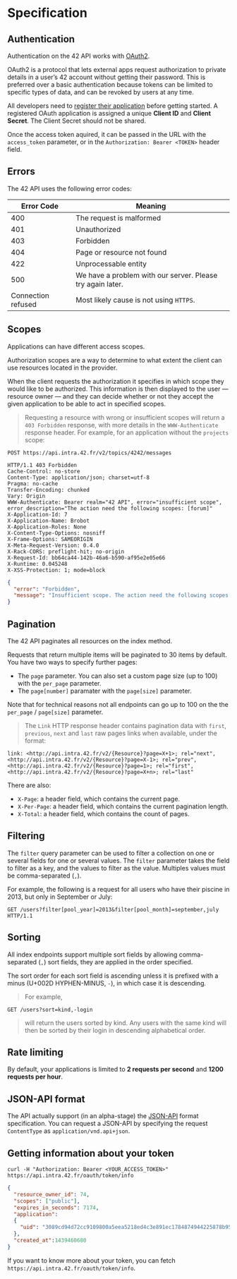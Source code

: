 # Specification

## Authentication

Authentication on the 42 API works with [OAuth2](https://oauth.net/2/).

OAuth2 is a protocol that lets external apps request authorization to private details in a user’s 42 account without getting their password. This is preferred over a basic authentication because tokens can be limited to specific types of data, and can be revoked by users at any time.

All developers need to [register their application](https://profile.intra.42.fr/oauth/applications/new) before getting started. A registered OAuth application is assigned a unique **Client ID** and **Client Secret**. The Client Secret should not be shared.

Once the access token aquired, it can be passed in the URL with the `access_token` parameter, or in the `Authorization: Bearer <TOKEN>` header field.

## Errors

The 42 API uses the following error codes:

Error Code | Meaning
---------- | -------
400 | The request is malformed
401 | Unauthorized
403 | Forbidden
404 | Page or resource not found
422 | Unprocessable entity
500 | We have a problem with our server. Please try again later.
Connection refused | Most likely cause is not using `HTTPS`.

## Scopes

Applications can have different access scopes.

Authorization scopes are a way to determine to what extent the client can use resources located in the provider.

When the client requests the authorization it specifies in which scope they would like to be authorized. This information is then displayed to the user — resource owner — and they can decide whether or not they accept the given application to be able to act in specified scopes.

> Requesting a resource with wrong or insufficient scopes will return a `403 Forbidden` response, with more details in the `WWW-Authenticate` response header. For example, for an application without the `projects` scope:

```http
POST https://api.intra.42.fr/v2/topics/4242/messages

HTTP/1.1 403 Forbidden
Cache-Control: no-store
Content-Type: application/json; charset=utf-8
Pragma: no-cache
Transfer-Encoding: chunked
Vary: Origin
WWW-Authenticate: Bearer realm="42 API", error="insufficient scope", error_description="The action need the following scopes: [forum]"
X-Application-Id: 7
X-Application-Name: Brobot
X-Application-Roles: None
X-Content-Type-Options: nosniff
X-Frame-Options: SAMEORIGIN
X-Meta-Request-Version: 0.4.0
X-Rack-CORS: preflight-hit; no-origin
X-Request-Id: bb64ca44-142b-46a6-b590-af95e2e05e66
X-Runtime: 0.045248
X-XSS-Protection: 1; mode=block
```

```json
{
  "error": "Forbidden",
  "message": "Insufficient scope. The action need the following scopes: [forum] (Create, update and destroy topics and messages)"
}
```

## Pagination

The 42 API paginates all resources on the index method.

Requests that return multiple items will be paginated to 30 items by default. You have two ways to specify further pages:

- The `page` parameter. You can also set a custom page size (up to 100) with the `per_page` parameter.
- The `page[number]` paramater with the `page[size]` parameter.

Note that for technical reasons not all endpoints can go up to 100 on the the `per_page` / `page[size]` parameter.

> The `Link` HTTP response header contains pagination data with `first`, `previous`, `next` and `last` raw pages links when available, under the format:

```http
link: <http://api.intra.42.fr/v2/{Resource}?page=X+1>; rel="next", <http://api.intra.42.fr/v2/{Resource}?page=X-1>; rel="prev", <http://api.intra.42.fr/v2/{Resource}?page=1>; rel="first", <http://api.intra.42.fr/v2/{Resource}?page=X+n>; rel="last"
```

There are also:

- `X-Page`: a header field, which contains the current page.
- `X-Per-Page`: a header field, which contains the current pagination length.
- `X-Total`: a header field, which contains the count of pages.

## Filtering

The `filter` query parameter can be used to filter a collection on one or several fields for one or several values. The `filter` parameter takes the field to filter as a key, and the values to filter as the value. Multiples values must be comma-separated (`,`).

For example, the following is a request for all users who have their piscine in 2013, but only in September or July:

```http
GET /users?filter[pool_year]=2013&filter[pool_month]=september,july HTTP/1.1
```

## Sorting

All index endpoints support multiple sort fields by allowing comma-separated (`,`) sort fields, they are applied in the order specified.

The sort order for each sort field is ascending unless it is prefixed with a minus (U+002D HYPHEN-MINUS, `-`), in which case it is descending.

> For example,
```http
GET /users?sort=kind,-login
```
> will return the users sorted by kind. Any users with the same kind will then be sorted by their login in descending alphabetical order.

## Rate limiting

By default, your applications is limited to **2 requests per second** and **1200 requests per hour**.

## JSON-API format

The API actually support (in an alpha-stage) the [JSON-API](http://jsonapi.org/) format specification. You can request a JSON-API by specifying the request `ContentType` as `application/vnd.api+json`.

## Getting information about your token

```shell
curl -H "Authorization: Bearer <YOUR_ACCESS_TOKEN>" https://api.intra.42.fr/oauth/token/info
```

```json
{
  "resource_owner_id": 74,
  "scopes": ["public"],
  "expires_in_seconds": 7174,
  "application":
  {
    "uid": "3089cd94d72cc9109800a5eea5218ed4c3e891ec1784874944225878b95867f9"
  },
  "created_at":1439460680
}
```

If you want to know more about your token, you can fetch `https://api.intra.42.fr/oauth/token/info`.
